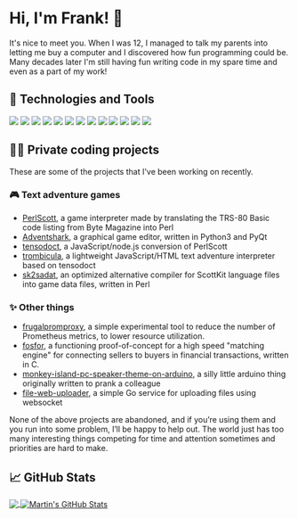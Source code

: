 # Hi, I'm Frank! 👋

It's nice to meet you. When I was 12, I managed to talk my parents into letting me buy a computer and I discovered how fun programming could be. Many decades later I'm still having fun writing code in my spare time and even as a part of my work! 

## 🔧 Technologies and Tools

![](https://img.shields.io/badge/OS-Linux-informational?style=flat&logo=linux&logoColor=white&color=2bbc8a)
![](https://img.shields.io/badge/Editor-Sublime_Text-informational?style=flat&logo=sublimetext&logoColor=white&color=2bbc8a)
![](https://img.shields.io/badge/Editor-Visual_Studio_Code-informational?style=flat&logo=visualstudiocode&logoColor=white&color=2bbc8a)
![](https://img.shields.io/badge/Editor-VIM-informational?style=flat&logo=vim&logoColor=white&color=2bbc8a)
![](https://img.shields.io/badge/Code-Golang-informational?style=flat&logo=go&logoColor=white&color=2bbc8a)
![](https://img.shields.io/badge/Code-Python-informational?style=flat&logo=python&logoColor=white&color=2bbc8a)
![](https://img.shields.io/badge/Code-JavaScript-informational?style=flat&logo=javascript&logoColor=white&color=2bbc8a)
![](https://img.shields.io/badge/Code-Perl-informational?style=flat&logo=perl&logoColor=white&color=2bbc8a)
![](https://img.shields.io/badge/Code-Lua-informational?style=flat&logo=lua&logoColor=white&color=2bbc8a)
![](https://img.shields.io/badge/Code-C-informational?style=flat&logo=c&logoColor=white&color=2bbc8a)
![](https://img.shields.io/badge/Shell-Bash-informational?style=flat&logo=gnubash&logoColor=white&color=2bbc8a)
![](https://img.shields.io/badge/Tools-Wireshark-informational?style=flat&logo=wireshark&logoColor=white&color=2bbc8a)
![](https://img.shields.io/badge/Tools-Grafana-informational?style=flat&logo=grafana&logoColor=white&color=2bbc8a)

## 👨‍💻 Private coding projects

These are some of the projects that I've been working on recently.

### 🎮 Text adventure games
* [PerlScott](https://github.com/pdxiv/PerlScott), a game interpreter made by translating the TRS-80 Basic code listing from Byte Magazine into Perl
* [Adventshark](https://github.com/pdxiv/adventshark), a graphical game editor, written in Python3 and PyQt
* [tensodoct](https://github.com/pdxiv/tensodoct), a JavaScript/node.js conversion of PerlScott
* [trombicula](https://github.com/pdxiv/trombicula), a lightweight JavaScript/HTML text adventure interpreter based on tensodoct
* [sk2sadat](https://github.com/pdxiv/sk2sadat), an optimized alternative compiler for ScottKit language files into game data files, written in Perl

### ✨ Other things
* [frugalpromproxy](https://github.com/pdxiv/frugalpromproxy), a simple experimental tool to reduce the number of Prometheus metrics, to lower resource utilization.
* [fosfor](https://github.com/pdxiv/fosfor), a functioning proof-of-concept for a high speed "matching engine" for connecting sellers to buyers in financial transactions, written in C.
* [monkey-island-pc-speaker-theme-on-arduino](https://github.com/pdxiv/monkey-island-pc-speaker-theme-on-arduino), a silly little arduino thing originally written to prank a colleague
* [file-web-uploader](https://github.com/pdxiv/file-web-uploader), a simple Go service for uploading files using websocket

None of the above projects are abandoned, and if you’re using them and you run into some problem, I’ll be happy to help out. The world just has too many interesting things competing for time and attention sometimes and priorities are hard to make.

## &#x1f4c8; GitHub Stats

<a href="https://github.com/pdxiv/pdxiv">
  <img align="center" src="https://github-readme-stats.vercel.app/api/top-langs/?username=pdxiv&hide=java,html,tex&title_color=ffffff&text_color=c9cacc&icon_color=2bbc8a&bg_color=1d1f21&langs_count=3" />
</a>
<a href="https://github.com/pdxiv/pdxiv">
  <img align="center" src="https://github-readme-stats.vercel.app/api?username=pdxiv&show_icons=true&line_height=27&count_private=true&title_color=ffffff&text_color=c9cacc&icon_color=2bbc8a&bg_color=1d1f21" alt="Martin's GitHub Stats" />
</a>
